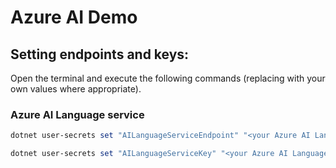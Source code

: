 # Azure AI Demo

## Setting endpoints and keys:
Open the terminal and execute the following commands (replacing with your own values where appropriate).
### Azure AI Language service
```powershell
dotnet user-secrets set "AILanguageServiceEndpoint" "<your Azure AI Language service endpoint URI>" --project '<the full path to Azure AI Demo.csproj>'
```
```powershell
dotnet user-secrets set "AILanguageServiceKey" "<your Azure AI Language service access key>" --project '<the full path to Azure AI Demo.csproj>'
```